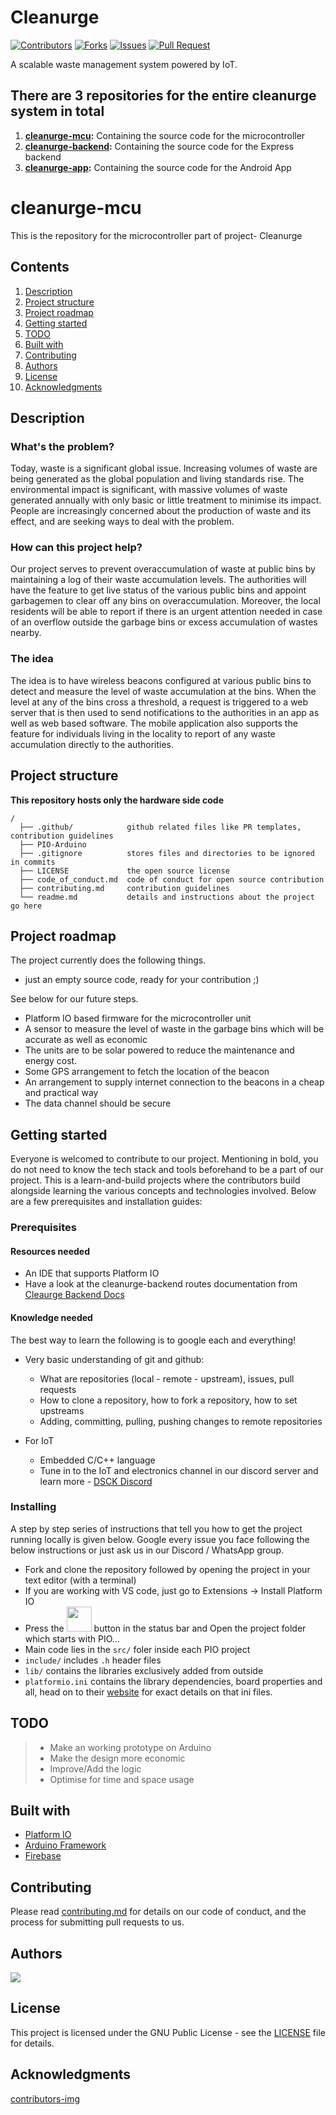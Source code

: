 # Cleanurge

[![Contributors](https://img.shields.io/github/contributors/dsckgec/cleanurge-backend.svg)](https://github.com/dsckgec/cleanurge-backend/graphs/contributors) [![Forks](https://img.shields.io/github/forks/dsckgec/cleanurge-backend.svg)](https://github.com/dsckgec/cleanurge-backend/network/members) [![Issues](https://img.shields.io/github/issues/dsckgec/cleanurge-backend.svg)](https://github.com/dsckgec/cleanurge-backend/issues) [![Pull Request](https://img.shields.io/github/issues-pr-closed-raw/dsckgec/cleanurge-backend)](https://github.com/dsckgec/cleanurge-backend/pulls)


A scalable waste management system powered by IoT.

## There are 3 repositories for the entire cleanurge system in total
1. **[cleanurge-mcu](https://github.com/DSCKGEC/cleanurge-mcu):** Containing the source code for the microcontroller
2. **[cleanurge-backend](https://github.com/DSCKGEC/cleanurge-backend):** Containing the source code for the Express backend
3. **[cleanurge-app](https://github.com/DSCKGEC/cleanurge-app):**  Containing the source code for the Android App

# cleanurge-mcu
This is the repository for the microcontroller part of project- Cleanurge

## Contents

1. [Description](#description)
1. [Project structure](#project-structure)
1. [Project roadmap](#project-roadmap)
1. [Getting started](#getting-started)
1. [TODO](#todo)
1. [Built with](#built-with)
1. [Contributing](#contributing)
1. [Authors](#authors)
1. [License](#license)
1. [Acknowledgments](#acknowledgments)

## Description

### What's the problem?
Today, waste is a significant global issue. Increasing volumes of waste are being generated as the global population and living standards rise.
The environmental impact is significant, with massive volumes of waste generated annually with only basic or little treatment to minimise its impact. People are increasingly concerned about the production of waste and its effect, and are seeking ways to deal with the problem.

### How can this project help?
Our project serves to prevent overaccumulation of waste at public bins by maintaining a log of their waste accumulation levels. The authorities will have the feature to get live status of the various public bins and appoint garbagemen to clear off any bins on overaccumulation. Moreover, the local residents will be able to report if there is an urgent attention needed in case of an overflow outside the garbage bins or excess accumulation of wastes nearby.

### The idea
The idea is to have wireless beacons configured at various public bins to detect and measure the level of waste accumulation at the bins. When the level at any of the bins cross a threshold, a request is triggered to a web server that is then used to send notifications to the authorities in an app as well as web based software. The mobile application also supports the feature for individuals living in the locality to report of any waste accumulation directly to the authorities.

## Project structure

**This repository hosts only the hardware side code**

```
/
  ├── .github/            github related files like PR templates, contribution guidelines
  ├── PIO-Arduino
  ├── .gitignore          stores files and directories to be ignored in commits
  ├── LICENSE             the open source license
  ├── code_of_conduct.md  code of conduct for open source contribution
  ├── contributing.md     contribution guidelines
  └── readme.md           details and instructions about the project go here
```

## Project roadmap

The project currently does the following things.

- just an empty source code, ready for your contribution ;)

See below for our future steps.

- Platform IO based firmware for the microcontroller unit
- A sensor to measure the level of waste in the garbage bins which will be accurate as well as economic
- The units are to be solar powered to reduce the maintenance and energy cost.
- Some GPS arrangement to fetch the location of the beacon
- An arrangement to supply internet connection to the beacons in a cheap and practical way
- The data channel should be secure

## Getting started

Everyone is welcomed to contribute to our project. Mentioning in bold, you do not need to know the tech stack and tools beforehand to be a part of our project. This is a learn-and-build projects where the contributors build alongside learning the various concepts and technologies involved.
Below are a few prerequisites and installation guides:

### Prerequisites

#### Resources needed

-   An IDE that supports Platform IO
-   Have a look at the cleanurge-backend routes documentation from [Cleaurge Backend Docs](https://cleanurge.herokuapp.com/docs)

#### Knowledge needed

The best way to learn the following is to google each and everything!

-   Very basic understanding of git and github:

    -   What are repositories (local - remote - upstream), issues, pull requests
    -   How to clone a repository, how to fork a repository, how to set upstreams
    -   Adding, committing, pulling, pushing changes to remote repositories

-   For IoT
    -   Embedded C/C++ language
    -   Tune in to the IoT and electronics channel in our discord server and learn more - [DSCK Discord](https://dsck.ml/discord)

### Installing

A step by step series of instructions that tell you how to get the project running locally is given below. Google every issue you face following the below instructions or just ask us in our Discord / WhatsApp group.

-   Fork and clone the repository followed by opening the project in your text editor (with a terminal)
-  If you are working with VS code, just go to Extensions -> Install Platform IO
-  Press the <img display = "inline" width = 40px src = "https://user-images.githubusercontent.com/55695557/114508611-324b9e80-9c52-11eb-85aa-d313bdef3640.png" > button in the status bar and Open the project folder which starts with PIO...
-  Main code lies in the ```src/``` foler inside each PIO project
-  ```include/``` includes ```.h``` header files
-  ```lib/``` contains the libraries exclusively added from outside
-  ```platformio.ini``` contains the library dependencies, board properties and all, head on to their [website](https://platformio.org) for exact details on that ini files.

## TODO

> * Make an working prototype on Arduino<br>
> * Make the design more economic<br>
> * Improve/Add the logic<br>
> * Optimise for time and space usage<br>

## Built with

- [Platform IO](https://platformio.org)
- [Arduino Framework](https://arduino.cc)
- [Firebase](https://firebase.google.com)

## Contributing

Please read [contributing.md](contributing.md) for details on our code of conduct, and the process for submitting pull requests to us.

## Authors

<a href="https://github.com/DSCKGEC/cleanurge-mcu/graphs/contributors">
  <img src="https://contrib.rocks/image?repo=DSCKGEC/cleanurge-mcu" />
</a>

## License

This project is licensed under the GNU Public License - see the [LICENSE](LICENSE) file for details.

## Acknowledgments

[contributors-img](https://contrib.rocks)
